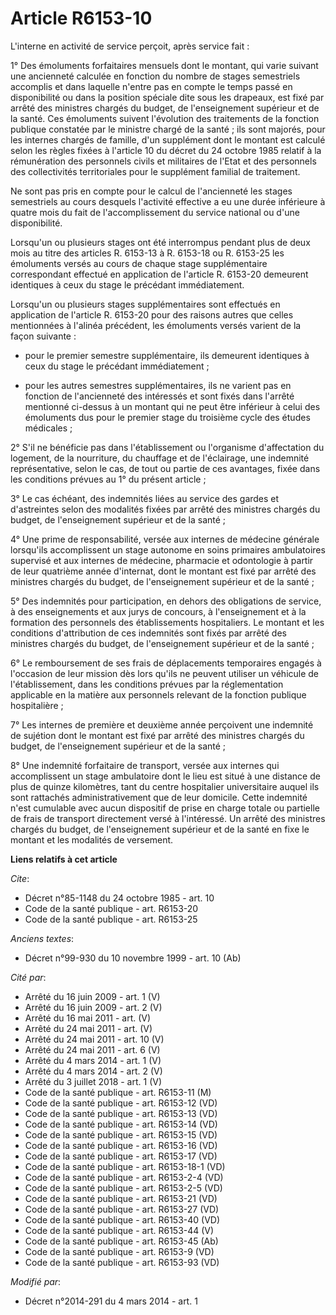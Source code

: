 # Article R6153-10

L'interne en activité de service perçoit, après service fait : 

1° Des émoluments forfaitaires mensuels dont le montant, qui varie suivant une ancienneté calculée en fonction du nombre de
stages semestriels accomplis et dans laquelle n'entre pas en compte le temps passé en disponibilité ou dans la position
spéciale dite sous les drapeaux, est fixé par arrêté des ministres chargés du budget, de l'enseignement supérieur et de la
santé. Ces émoluments suivent l'évolution des traitements de la fonction publique constatée par le ministre chargé de la
santé ; ils sont majorés, pour les internes chargés de famille, d'un supplément dont le montant est calculé selon les règles
fixées à l'article 10 du décret du 24 octobre 1985 relatif à la rémunération des personnels civils et militaires de l'Etat et
des personnels des collectivités territoriales pour le supplément familial de traitement. 

Ne sont pas pris en compte pour le calcul de l'ancienneté les stages semestriels au cours desquels l'activité effective a eu
une durée inférieure à quatre mois du fait de l'accomplissement du service national ou d'une disponibilité. 

Lorsqu'un ou plusieurs stages ont été interrompus pendant plus de deux mois au titre des articles R. 6153-13 à R. 6153-18 ou
R. 6153-25 les émoluments versés au cours de chaque stage supplémentaire correspondant effectué en application de l'article
R. 6153-20 demeurent identiques à ceux du stage le précédant immédiatement. 

Lorsqu'un ou plusieurs stages supplémentaires sont effectués en application de l'article R. 6153-20 pour des raisons autres
que celles mentionnées à l'alinéa précédent, les émoluments versés varient de la façon suivante :

- pour le premier semestre supplémentaire, ils demeurent identiques à ceux du stage le précédant immédiatement ;

- pour les autres semestres supplémentaires, ils ne varient pas en fonction de l'ancienneté des intéressés et sont fixés dans
l'arrêté mentionné ci-dessus à un montant qui ne peut être inférieur à celui des émoluments dus pour le premier stage du
troisième cycle des études médicales ; 

2° S'il ne bénéficie pas dans l'établissement ou l'organisme d'affectation du logement, de la nourriture, du chauffage et de
l'éclairage, une indemnité représentative, selon le cas, de tout ou partie de ces avantages, fixée dans les conditions
prévues au 1° du présent article ; 

3° Le cas échéant, des indemnités liées au service des gardes et d'astreintes selon des modalités fixées par arrêté des
ministres chargés du budget, de l'enseignement supérieur et de la santé ; 

4° Une prime de responsabilité, versée aux internes de médecine générale lorsqu'ils accomplissent un stage autonome en soins
primaires ambulatoires supervisé et aux internes de médecine, pharmacie et odontologie à partir de leur quatrième année
d'internat, dont le montant est fixé par arrêté des ministres chargés du budget, de l'enseignement supérieur et de la
santé ; 

5° Des indemnités pour participation, en dehors des obligations de service, à des enseignements et aux jurys de concours, à
l'enseignement et à la formation des personnels des établissements hospitaliers. Le montant et les conditions d'attribution
de ces indemnités sont fixés par arrêté des ministres chargés du budget, de l'enseignement supérieur et de la santé ; 

6° Le remboursement de ses frais de déplacements temporaires engagés à l'occasion de leur mission dès lors qu'ils ne peuvent
utiliser un véhicule de l'établissement, dans les conditions prévues par la réglementation applicable en la matière aux
personnels relevant de la fonction publique hospitalière ; 

7° Les internes de première et deuxième année perçoivent une indemnité de sujétion dont le montant est fixé par arrêté des
ministres chargés du budget, de l'enseignement supérieur et de la santé ;

8° Une indemnité forfaitaire de transport, versée aux internes qui accomplissent un stage ambulatoire dont le lieu est situé
à une distance de plus de quinze kilomètres, tant du centre hospitalier universitaire auquel ils sont rattachés
administrativement que de leur domicile. Cette indemnité n'est cumulable avec aucun dispositif de prise en charge totale ou
partielle de frais de transport directement versé à l'intéressé. Un arrêté des ministres chargés du budget, de l'enseignement
supérieur et de la santé en fixe le montant et les modalités de versement.

**Liens relatifs à cet article**

_Cite_:

  - Décret n°85-1148 du 24 octobre 1985 - art. 10
  - Code de la santé publique - art. R6153-20
  - Code de la santé publique - art. R6153-25

_Anciens textes_:

  - Décret n°99-930 du 10 novembre 1999 - art. 10 (Ab)

_Cité par_:

  - Arrêté du 16 juin 2009 - art. 1 (V)
  - Arrêté du 16 juin 2009 - art. 2 (V)
  - Arrêté du 16 mai 2011 - art. (V)
  - Arrêté du 24 mai 2011 - art. (V)
  - Arrêté du 24 mai 2011 - art. 10 (V)
  - Arrêté du 24 mai 2011 - art. 6 (V)
  - Arrêté du 4 mars 2014 - art. 1 (V)
  - Arrêté du 4 mars 2014 - art. 2 (V)
  - Arrêté du 3 juillet 2018 - art. 1 (V)
  - Code de la santé publique - art. R6153-11 (M)
  - Code de la santé publique - art. R6153-12 (VD)
  - Code de la santé publique - art. R6153-13 (VD)
  - Code de la santé publique - art. R6153-14 (VD)
  - Code de la santé publique - art. R6153-15 (VD)
  - Code de la santé publique - art. R6153-16 (VD)
  - Code de la santé publique - art. R6153-17 (VD)
  - Code de la santé publique - art. R6153-18-1 (VD)
  - Code de la santé publique - art. R6153-2-4 (VD)
  - Code de la santé publique - art. R6153-2-5 (VD)
  - Code de la santé publique - art. R6153-21 (VD)
  - Code de la santé publique - art. R6153-27 (VD)
  - Code de la santé publique - art. R6153-40 (VD)
  - Code de la santé publique - art. R6153-44 (V)
  - Code de la santé publique - art. R6153-45 (Ab)
  - Code de la santé publique - art. R6153-9 (VD)
  - Code de la santé publique - art. R6153-93 (VD)

_Modifié par_:

  - Décret n°2014-291 du 4 mars 2014 - art. 1
